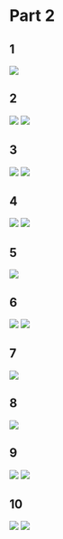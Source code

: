 # Part 2

## 1
![](./image/q1.png)

## 2
![](./image/q2-1.png)
![](./image/q2-2.png)

## 3
![](./image/q3-1.png)
![](./image/q3-2.png)
## 4
![](./image/q4-1.png)
![](./image/q4-2.png)
## 5
![](./image/q5.png)
## 6
![](./image/q6-1.png)
![](./image/q6-2.png)
## 7
![](./image/q7.png)
## 8
![](./image/q8.png)
## 9
![](./image/q9-1.png)
![](./image/q9-2.png)
## 10
![](./image/q10-1.png)
![](./image/q10-2.png)




